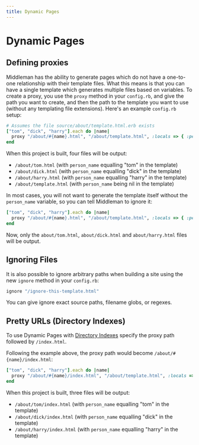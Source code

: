 ```yaml
---
title: Dynamic Pages
---
```


# Dynamic Pages

## Defining proxies

Middleman has the ability to generate pages which do not have a one-to-one
relationship with their template files. What this means is that you can have a
single template which generates multiple files based on variables. To create a
proxy, you use the `proxy` method in your `config.rb`, and give the path you
want to create, and then the path to the template you want to use (without any
templating file extensions). Here's an example `config.rb` setup:

```ruby
# Assumes the file source/about/template.html.erb exists
["tom", "dick", "harry"].each do |name|
  proxy "/about/#{name}.html", "/about/template.html", :locals => { :person_name => name }
end
```

When this project is built, four files will be output:

* `/about/tom.html` (with `person_name` equalling "tom" in the template)
* `/about/dick.html` (with `person_name` equalling "dick" in the template)
* `/about/harry.html` (with `person_name` equalling "harry" in the template)
* `/about/template.html` (with `person_name` being nil in the template)

In most cases, you will not want to generate the template itself without the
`person_name` variable, so you can tell Middleman to ignore it:

```ruby
["tom", "dick", "harry"].each do |name|
  proxy "/about/#{name}.html", "/about/template.html", :locals => { :person_name => name }, :ignore => true
end
```

Now, only the `about/tom.html`, `about/dick.html` and `about/harry.html` files
will be output.

## Ignoring Files

It is also possible to ignore arbitrary paths when building a site using the
new `ignore` method in your `config.rb`:

```ruby
ignore "/ignore-this-template.html"
```

You can give ignore exact source paths, filename globs, or regexes.

## Pretty URLs (Directory Indexes)

To use Dynamic Pages with [Directory Indexes](/advanced/pretty_urls) specify the proxy path followed by `/index.html`.

Following the example above, the proxy path would become `/about/#{name}/index.html`:

```ruby
["tom", "dick", "harry"].each do |name|
  proxy "/about/#{name}/index.html", "/about/template.html", :locals => { :person_name => name }, :ignore => true
end
```

When this project is built, three files will be output:

* `/about/tom/index.html` (with `person_name` equalling "tom" in the template)
* `/about/dick/index.html` (with `person_name` equalling "dick" in the template)
* `/about/harry/index.html` (with `person_name` equalling "harry" in the template)

